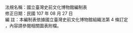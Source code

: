 法規名稱：國立臺灣史前文化博物館編制表  
修正日期：民國 107 年 08 月 27 日  
編 註：本編制表依據國立臺灣史前文化博物館組織法第 4 條訂定  
，內容請參閱相關圖表附檔。  


